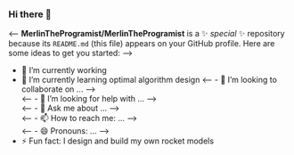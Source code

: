 ### Hi there 👋

<--
**MerlinTheProgramist/MerlinTheProgramist** is a ✨ _special_ ✨ repository because its `README.md` (this file) appears on your GitHub profile.
Here are some ideas to get you started:
-->

- 🔭 I’m currently working 
- 🌱 I’m currently learning optimal algorithm design
<-- - 👯 I’m looking to collaborate on ... -->  
<-- - 🤔 I’m looking for help with ... -->  
<-- - 💬 Ask me about ... -->  
<-- - 📫 How to reach me: ... -->  
<-- - 😄 Pronouns: ... -->  
- ⚡ Fun fact: I design and build my own rocket models
